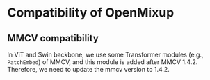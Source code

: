# Compatibility of OpenMixup

## MMCV compatibility

In ViT and Swin backbone, we use some Transformer modules (e.g., `PatchEmbed`) of MMCV, and this module is added after MMCV 1.4.2.
Therefore, we need to update the mmcv version to 1.4.2.
